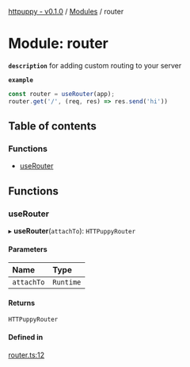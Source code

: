 [httpuppy - v0.1.0](../README.md) / [Modules](../modules.md) / router

# Module: router

**`description`** for adding custom routing to your server

**`example`**
```javascript
const router = useRouter(app);
router.get('/', (req, res) => res.send('hi'))
```

## Table of contents

### Functions

- [useRouter](router.md#userouter)

## Functions

### useRouter

▸ **useRouter**(`attachTo`): `HTTPuppyRouter`

#### Parameters

| Name | Type |
| :------ | :------ |
| `attachTo` | `Runtime` |

#### Returns

`HTTPuppyRouter`

#### Defined in

[router.ts:12](https://github.com/abschill/httpuppy/blob/3c91a72/src/router.ts#L12)
